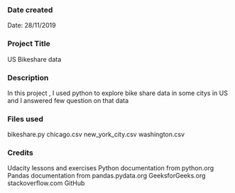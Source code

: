 ### Date created
Date: 28/11/2019

### Project Title
US Bikeshare data

### Description
In this project , I used python to explore bike share data in some citys in US and I answered few question  on that data

### Files used
bikeshare.py
chicago.csv
new_york_city.csv
washington.csv

### Credits
Udacity lessons and exercises
Python documentation from python.org
Pandas documentation from pandas.pydata.org
GeeksforGeeks.org
stackoverflow.com
GitHub

